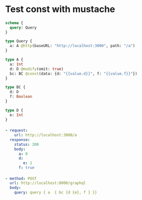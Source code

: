 # Test const with mustache

####

```graphql @server
schema {
  query: Query
}

type Query {
  a: A @http(baseURL: "http://localhost:3000", path: "/a")
}

type A {
  a: Int
  d: D @modify(omit: true)
  bc: BC @const(data: {d: "{{value.d}}", f: "{{value.f}}"})
}

type BC {
  d: D
  f: Boolean
}

type D {
  e: Int
}
```

####

```yml @mock
- request:
    url: http://localhost:3000/a
  response:
    status: 200
    body:
      a: 0
      d:
        e: 1
      f: true
```

####

```yml @assert
- method: POST
  url: http://localhost:8000/graphql
  body:
    query: query { a  { bc {d {e}, f } }}
```

